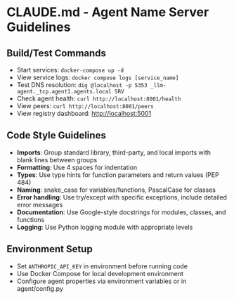 # CLAUDE.md - Agent Name Server Guidelines

## Build/Test Commands

- Start services: `docker-compose up -d`
- View service logs: `docker compose logs [service_name]`
- Test DNS resolution: `dig @localhost -p 5353 _llm-agent._tcp.agent1.agents.local SRV`
- Check agent health: `curl http://localhost:8001/health`
- View peers: `curl http://localhost:8001/peers`
- View registry dashboard: <http://localhost:5001>

## Code Style Guidelines

- **Imports**: Group standard library, third-party, and local imports with blank lines between groups
- **Formatting**: Use 4 spaces for indentation
- **Types**: Use type hints for function parameters and return values (PEP 484)
- **Naming**: snake_case for variables/functions, PascalCase for classes
- **Error handling**: Use try/except with specific exceptions, include detailed error messages
- **Documentation**: Use Google-style docstrings for modules, classes, and functions
- **Logging**: Use Python logging module with appropriate levels

## Environment Setup

- Set `ANTHROPIC_API_KEY` in environment before running code
- Use Docker Compose for local development environment
- Configure agent properties via environment variables or in agent/config.py
